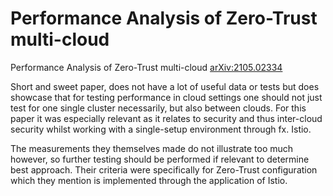 # Performance Analysis of Zero-Trust multi-cloud
Performance Analysis of Zero-Trust multi-cloud [arXiv:2105.02334](https://arxiv.org/abs/2105.02334)

Short and sweet paper, does not have a lot of useful data or tests but does showcase that for testing performance in cloud settings one should not just test for one single cluster necessarily, but also between clouds. For this paper it was especially relevant as it relates to security and thus inter-cloud security whilst working with a single-setup environment through fx. Istio.

The measurements they themselves made do not illustrate too much however, so further testing should be performed if relevant to determine best approach. Their criteria were specifically for Zero-Trust configuration which they mention is implemented through the application of Istio.

